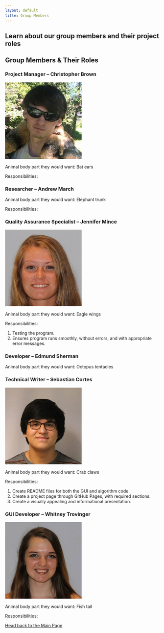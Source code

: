```yaml
---
layout: default
title: Group Members
---
```

## Learn about our group members and their project roles

## **Group Members & Their Roles**

### Project Manager – Christopher Brown 

![Picture](ChristopherBrown.png)

Animal body part they would want: Bat ears

Responsibilities:

### Researcher – Andrew March

Animal body part they would want: Elephant trunk

Responsibilities:

### Quality Assurance Specialist – Jennifer Mince 

![Picture](JMince.jpg)

Animal body part they would want: Eagle wings

Responsibilities:
1. Testing the program.
2. Ensures program runs smoothly, without errors, and with appropriate error messages.

### Developer – Edmund Sherman

Animal body part they would want: Octopus tentacles

### Technical Writer – Sebastian Cortes

![Picture](JSCG.jpeg)

Animal body part they would want: Crab claws

Responsibilities:
1. Create README files for both the GUI and algorithm code
2. Create a project page through GitHub Pages, with required sections.
3. Create a visually appealing and informational presentation.

### GUI Developer – Whitney Trovinger

![Picture](itsame.jpg)

Animal body part they would want: Fish tail

Responsibilities:


[Head back to the Main Page](https://jsebcort.github.io/NeedlemanWunsch/)
